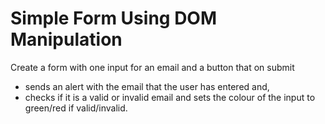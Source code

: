 # Simple Form Using DOM Manipulation

Create a form with one input for an email and a button that on submit

- sends an alert with the email that the user has entered and,
- checks if it is a valid or invalid email and sets the colour of the input to green/red if valid/invalid.
